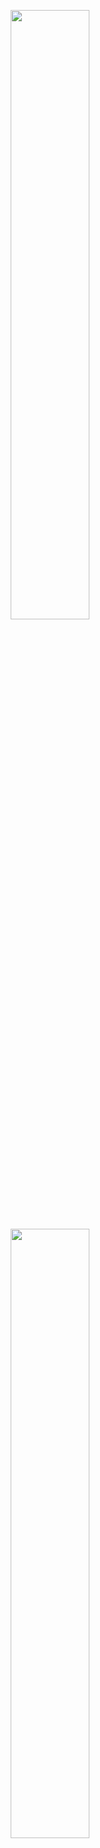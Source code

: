 <p align="center">
  <img height="50%" width="auto" src ="https://github-readme-stats.vercel.app/api?username=IllyaGY&show_icons=true&count_private=true&theme=github_dark&hide_border=true&hide=issues,contribs&bg_color=00000000">
  <img height="50%" width="auto" src ="https://github-readme-stats.vercel.app/api/top-langs/?username=IllyaGY&layout=compact&hide_border=true&theme=github_dark&bg_color=00000000&langs_count=6">
</p>
